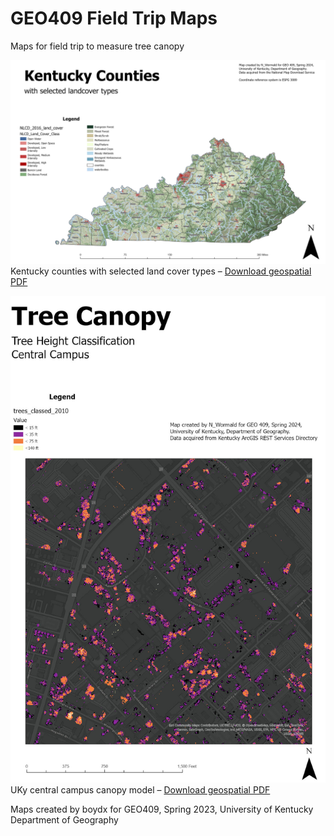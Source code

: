 # GEO409 Field Trip Maps
Maps for field trip to measure tree canopy

![State Map](/Lancover.jpg)   
Kentucky counties with selected land cover types – [Download geospatial PDF](/Lancover.pdf)

![Canopy height model](/Trees.jpg)   
UKy central campus canopy model – [Download geospatial PDF](/Trees.pdf)

Maps created by boydx for GEO409, Spring 2023, University of Kentucky Department of Geography
